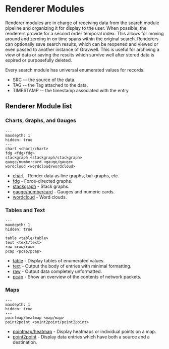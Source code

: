 # Renderer Modules

Renderer modules are in charge of receiving data from the search module pipeline and organizing it for display to the user. When possible, the renderers provide for a second order temporal index. This allows for moving around and zeroing in on time spans within the original search. Renderers can optionally save search results, which can be reopened and viewed or even passed to another instance of Gravwell. This is useful for archiving a view of data or saving the results which survive well after stored data is expired or purposefully deleted.

Every search module has universal enumerated values for records.

* SRC -- the source of the data.
* TAG -- the Tag attached to the data.
* TIMESTAMP -- the timestamp associated with the entry

## Renderer Module list

### Charts, Graphs, and Gauges

```{toctree}
---
maxdepth: 1
hidden: true
---
chart <chart/chart>
fdg <fdg/fdg>
stackgraph <stackgraph/stackgraph>
gauge/numbercard <gauge/gauge>
wordcloud <wordcloud/wordcloud>
```

* [chart](chart/chart) - Render data as line graphs, bar graphs, etc.
* [fdg](fdg/fdg) - Force-directed graphs.
* [stackgraph](stackgraph/stackgraph) - Stack graphs.
* [gauge/numbercard](gauge/gauge) - Gauges and numeric cards.
* [wordcloud](wordcloud/wordcloud) - Word clouds.

### Tables and Text

```{toctree}
---
maxdepth: 1
hidden: true
---
table <table/table>
text <text/text>
raw <raw/raw>
pcap <pcap/pcap>
```

* [table](table/table) - Display tables of enumerated values.
* [text](text/text) - Output the body of entries with minimal formatting.
* [raw](raw/raw) - Output data completely unformatted.
* [pcap](pcap/pcap) - Show an overview of the contents of network packets.

### Maps

```{toctree}
---
maxdepth: 1
hidden: true
---
pointmap/heatmap <map/map>
point2point <point2point/point2point>
```

* [pointmap/heatmap](map/map) - Display heatmaps or individual points on a map.
* [point2point](point2point/point2point) - Display data entries which have both a source and a destination.
